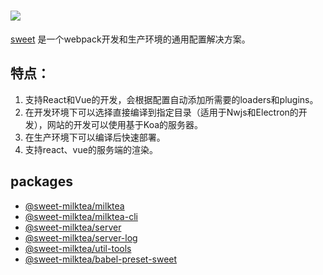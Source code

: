 # [![](https://raw.githubusercontent.com/duan602728596/sweet/master/statics/logo.svg?sanitize=true)](https://github.com/duan602728596/sweet)

[sweet](https://github.com/duan602728596/sweet) 是一个webpack开发和生产环境的通用配置解决方案。

## 特点：

1. 支持React和Vue的开发，会根据配置自动添加所需要的loaders和plugins。  
2. 在开发环境下可以选择直接编译到指定目录（适用于Nwjs和Electron的开发），网站的开发可以使用基于Koa的服务器。
3. 在生产环境下可以编译后快速部署。
4. 支持react、vue的服务端的渲染。

## packages

* [@sweet-milktea/milktea](https://github.com/duan602728596/sweet/tree/master/packages/milktea/README.md)
* [@sweet-milktea/milktea-cli](https://github.com/duan602728596/sweet/tree/master/packages/milktea-cli/README.md)
* [@sweet-milktea/server](https://github.com/duan602728596/sweet/tree/master/packages/server/README.md)
* [@sweet-milktea/server-log](https://github.com/duan602728596/sweet/tree/master/packages/server-log/README.md)
* [@sweet-milktea/util-tools](https://github.com/duan602728596/sweet/tree/master/packages/util-tools/README.md)
* [@sweet-milktea/babel-preset-sweet](packages/babel-preset-sweet/README.md)